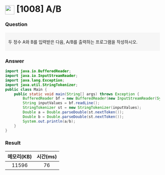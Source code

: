 # <img src="https://d2gd6pc034wcta.cloudfront.net/tier/1.svg" width="30" height="30" style="vertical-align: middle;"/> [1008] A/B

<h3>Question</h3>
<aside style="background-color: #F6F6F6; padding: 20px 10px; margin-bottom:20px;">
두 정수 A와 B를 입력받은 다음, A/B를 출력하는 프로그램을 작성하시오.

</aside>

<h3>Answer</h3>


```java
import java.io.BufferedReader;
import java.io.InputStreamReader;
import java.lang.Exception;
import java.util.StringTokenizer;
public class Main {
	public static void main(String[] args) throws Exception {
		BufferedReader bf = new BufferedReader(new InputStreamReader(System.in));
		String inputValues = bf.readLine();
		StringTokenizer st = new StringTokenizer(inputValues);
		Double a = Double.parseDouble(st.nextToken());
		Double b = Double.parseDouble(st.nextToken());
		System.out.println(a/b);
	}
}
```

<h3>Result</h3>

|메모리(KB)| 시간(ms)|
|:---:|:---:|
|11596|76|
